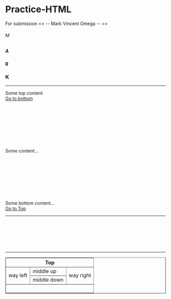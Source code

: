 <!DOCTYPE html>
# Practice-HTML
For submission << -- Mark Vincent Omega -- >>
<html>
<head>
  
  <title>Practice HTML 2.1</title>
  
</head>
<body>
  
<!-- Q1.Your name as heading per letter -->  

  <h6>M</h6>
  <h5>A</h5>
  <h4>R</h4>
  <h3>K</h3>
<hr />
<!--Q2. Up and bottom target/anchor link -->
<p>Some top content<br />
<a href="#bottom">Go to bottom</a>
</p>
<br /><br /><br /><br /><br /><br /><br />
<p>Some content...</p>
<br /><br /><br /><br /><br /><br /><br />
<p id="bottom">Some bottom content...<br />
<a href="#top">Go to Top</a>
</p>
<hr />
<!--Q2. img links to Shopee, Lazada, Shein, Amazon, eBay-->
<p>
</a>
<br />
       <a target="_blank" href="https://shopee.ph/%22%3E](https://play-lh.googleusercontent.com/Lr-AcPbzB8MZVWqoa2Mp3HiqUr4fs17Tb-bdBqwgO841WMj06t9it3FsJonjPlzVk8p8)
          <img width="200" height="100" src="https://logolook.net/wp-content/uploads/2021/11/Shopee-Logo.png" alt="Shopee" />
</a>
<br />
       <a target="_blank" href="https://www.lazada.com.ph/%22%3E
          <img width="200" height="100" src="https://laz-img-cdn.alicdn.com/images/ims-web/TB19SB7aMFY.1VjSZFnXXcFHXXa.png" alt="Lazada" />
</a>
<br />
      <a target="_blank" href="https://ph.shein.com/%22%3E
          <img width="200" height="100" src="https://1000logos.net/wp-content/uploads/2021/05/Shein-logo.png" alt="Shein" />
</a>
<br />
      <a target="_blank" href="https://www.amazon.com/%22%3E
          <img width="200" height="100" src="https://img.etimg.com/thumb/msid-59738992,width-640,resizemode-4,imgsize-25499/amazon.jpg" alt="Amazon" />
</a>
<br />
      <a target="_blank" href="https://www.ebay.com/%22%3E
          <img width="200" height="100" src="https://upload.wikimedia.org/wikipedia/commons/thumb/1/1b/EBay_logo.svg/2560px-EBay_logo.svg.png" alt="eBay" />
</a>
</p>
<hr />
  
<!--Q3. Puzzle Table-->
<table border="1">
    <tr>
     <th colspan="3" align="center">Top</th>
    </tr>
    <tr>
     <td rowspan="2">way left</td>
     <td>middle up</td>
     <td rowspan="2">way right</td>
    </tr>
    <tr><html>
     <td>middle down</td>
    </tr>
    <tr>
     <td colspan="3">&nbsp;</rd>
    </tr>
    </table>
</body>
</html>
